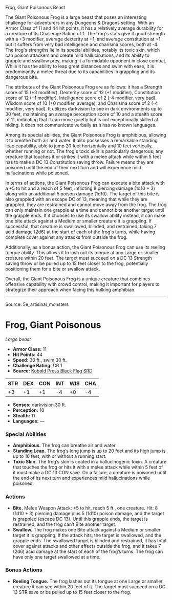 <MonsterName/>Frog, Giant Poisonous</MonsterName>
<CreatureType/>Beast</CreatureType>

<summary>The Giant Poisonous Frog is a large beast that poses an interesting challenge for adventurers in any Dungeons & Dragons setting. With an Armor Class of 11 and 44 hit points, it has a relatively average durability for a creature of its Challenge Rating of 1. The frog's stats give it good strength with a +3 modifier, average dexterity at +1, and average constitution at +1, but it suffers from very bad intelligence and charisma scores, both at -4. The frog's strengths lie in its special abilities, notably its toxic skin, which can poison attackers and create mild hallucinations, and its ability to grapple and swallow prey, making it a formidable opponent in close combat. While it has the ability to leap great distances and swim with ease, it is predominantly a melee threat due to its capabilities in grappling and its dangerous bite.</summary>

<detail>

The attributes of the Giant Poisonous Frog are as follows: it has a Strength score of 15 (+3 modifier), Dexterity score of 12 (+1 modifier), Constitution score of 12 (+1 modifier), Intelligence score of 2 (-4 modifier, very bad), Wisdom score of 10 (+0 modifier, average), and Charisma score of 2 (-4 modifier, very bad). It utilizes darkvision to see in dark environments up to 30 feet, maintaining an average perception score of 10 and a stealth score of 11, indicating that it can move quietly but is not exceptionally skilled at hiding. It does not communicate verbally as it has no known languages.

Among its special abilities, the Giant Poisonous Frog is amphibious, allowing it to breathe both air and water. It also possesses a remarkable standing leap capability, able to jump 20 feet horizontally and 10 feet vertically, whether running or not. The frog's toxic skin is particularly dangerous; any creature that touches it or strikes it with a melee attack while within 5 feet has to make a DC 13 Constitution saving throw. Failure means they are poisoned until the end of their next turn and will experience mild hallucinations while poisoned.

In terms of actions, the Giant Poisonous Frog can execute a bite attack with a +5 to hit and a reach of 5 feet, inflicting 8 piercing damage (1d10 + 3) along with an additional 5 poison damage (1d10). The target of this bite is also grappled with an escape DC of 13, meaning that while they are grappled, they are restrained and cannot move away from the frog. The frog can only maintain one grapple at a time and cannot bite another target until the grapple ends. If it chooses to use its swallow ability instead, it can make one bite attack against a Medium or smaller creature it is grappling. If successful, that creature is swallowed, blinded, and restrained, taking 7 acid damage (2d6) at the start of each of the frog's turns, while having complete cover against any attacks from outside the frog.

Additionally, as a bonus action, the Giant Poisonous Frog can use its reeling tongue ability. This allows it to lash out its tongue at any Large or smaller creature within 20 feet. The target must succeed on a DC 13 Strength saving throw or be pulled up to 15 feet closer to the frog, potentially positioning them for a bite or swallow attack.

Overall, the Giant Poisonous Frog is a unique creature that combines offensive capability with crowd control, making it important for players to strategize their approach when facing this hulking amphibian.</detail>



---

Source: 5e_artisinal_monsters

# Frog, Giant Poisonous

*Large beast*

- **Armor Class:** 11
- **Hit Points:** 44
- **Speed:** 30 ft., swim 30 ft.
- **Challenge Rating:** CR 1
- **Source:** [Kobold Press Black Flag SRD](https://koboldpress.com/black-flag-roleplaying/)

| STR | DEX | CON | INT | WIS | CHA |
| --- | --- | --- | --- | --- | --- |
| +3 | +1 | +1 | -4 | +0 | -4 |

- **Senses:** darkvision 30 ft.
- **Perception:** 10
- **Stealth:** 11
- **Languages:** —

### Special Abilities

- **Amphibious.** The frog can breathe air and water.
- **Standing Leap.** The frog’s long jump is up to 20 feet and its high jump is up to 10 feet, with or without a running start.
- **Toxic Skin.** The frog’s skin is coated in a hallucinogenic toxin. A creature that touches the frog or hits it with a melee attack while within 5 feet of it must make a DC 13 CON save. On a failure, a creature is poisoned until the end of its next turn and experiences mild hallucinations while poisoned.

### Actions

- **Bite.** Melee Weapon Attack: +5 to hit, reach 5 ft., one creature. Hit: 8 (1d10 + 3) piercing damage plus 5 (1d10) poison damage, and the target is grappled (escape DC 13). Until this grapple ends, the target is restrained, and the frog can’t Bite another target.
- **Swallow.** The frog makes one Bite attack against a Medium or smaller target it is grappling. If the attack hits, the target is swallowed, and the grapple ends. The swallowed target is blinded and restrained, it has total cover against attacks and other effects outside the frog, and it takes 7 (2d6) acid damage at the start of each of the frog’s turns. The frog can have only one target swallowed at a time.

### Bonus Actions

- **Reeling Tongue.** The frog lashes out its tongue at one Large or smaller creature it can see within 20 feet of it. The target must succeed on a DC 13 STR save or be pulled up to 15 feet closer to the frog.



